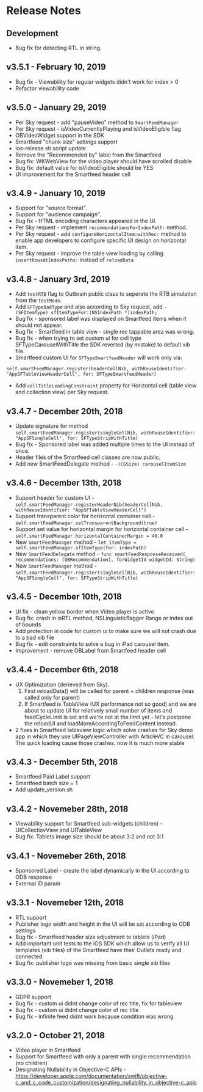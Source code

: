 # Release Notes

## Development

- Bug fix for detecting RTL in string.

## v3.5.1 - February 10, 2019

- Bug fix - Viewability for regular widgets didn't work for index > 0
- Refactor viewability code


## v3.5.0 - January 29, 2019

- Per Sky request - add "pauseVideo" method to `SmartFeedManager`
- Per Sky request - isVideoCurrentlyPlaying and isVideoEligible flag
- OBVideoWidget support in the SDK
- Smartfeed "chunk size" settings support
- ios-release.sh script update
- Remove the "Recommended by" label from the Smartfeed
- Bug fix: WKWebView for the video player should have scrolled disable
- Bug fix: default value for isVideoEligible should be YES
- UI improvement for the Smartfeed header cell

## v3.4.9 - January 10, 2019

- Support for "source format".
- Support for "audience campaign".
- Bug fix - HTML encoding characters appeared in the UI.
- Per Sky request - implement `recommendationsForIndexPath:` method.
- Per Sky request - add `configureHorizontalItem:withRec:` method to enable app developers to configure specific UI design on horizontal item.
- Per Sky request - improve the table view loading by calling `insertRowsAtIndexPaths:` instead of `reloadData`

## v3.4.8 - January 3rd, 2019

- Add `testRTB` flag to Outbrain public class to seperate the RTB simulation from the `testMode`.
- Add `SFTypeBadType` and also according to Sky request, add `-(SFItemType) sfItemTypeFor:(NSIndexPath *)indexPath;`
- Bug fix - sponsored label was displayed on Smartfeed items when it should not appear.
- Bug fix - Smartfeed in table view - single rec tappable area was wrong.
- Bug fix - when trying to set custom ui for cell type SFTypeCarouselWithTitle the SDK reverted (by mistake) to default xib file.
- Smartfeed custom UI for `SFTypeSmartfeedHeader` will work only via:
```
self.smartFeedManager.register(headerCellNib, withReuseIdentifier: "AppSFTableViewHeaderCell", for: SFTypeSmartfeedHeader)
```
- Add `cellTitleLeadingConstraint` property for Horizontal cell (table view and collection view) per Sky request.

## v3.4.7 - December 20th, 2018

- Update signature for method `self.smartFeedManager.register(singleCellNib, withReuseIdentifier: "AppSFSingleCell", for: SFTypeStripWithTitle)`
- Bug fix - Sponsored label was added multiple times to the UI instead of once.
- Header files of the Smartfeed cell classes are now public.
- Add new SmartFeedDelegate method - `-(CGSize) carouselItemSize`

## v3.4.6 - December 13th, 2018

- Support header for custom UI - `self.smartFeedManager.registerHeaderNib(headerCellNib, withReuseIdentifier: "AppSFTableViewHeaderCell")`
- Support transparent color for horizontal container cell - `self.smartFeedManager.setTransparentBackground(true)`
- Support set value for horizontal margin for horizontal container cell - `self.smartFeedManager.horizontalContainerMargin = 40.0`
- New `SmartFeedManager` method - `let itemType = self.smartFeedManager.sfItemType(for: indexPath)`
- New `SmartFeedDelegate` method - `func smartFeedResponseReceived(_ recommendations: [OBRecommendation], forWidgetId widgetId: String)`
- New `SmartFeedManager` method - `self.smartFeedManager.register(singleCellNib, withReuseIdentifier: "AppSFSingleCell", for: SFTypeStripWithTitle)`

## v3.4.5 - December 10th, 2018

- UI fix - clean yellow border when Video player is active
- Bug fix: crash in isRTL method, NSLinguisticTagger Range or index out of bounds
- Add protection in code for custom ui to make sure we will not crash due to a bad xib file
- Bug fix - edit constraints to solve a bug in iPad carousel item.
- Improvement - remove OBLabel from Smartfeed header cell 



## v3.4.4 - December 6th, 2018

- UX Optimization (derieved from Sky).
    1) First reloadData() will be called for parent + children response (was called only for parent)
    2) If Smartfeed is TableView (UX performance not so good) and we are about to update UI for relatively small number of items and feedCycleLimit is set and we're not at the limit yet - let's postpone the reloadUI and loadMoreAccordingToFeedContent instead.
- 2 fixes in Smartfeed tableview logic which solve crashes for Sky demo app in which they use UIPageViewController with ArticleVC in carousel. The quick loading cause those crashes. now it is much more stable

## v3.4.3 - December 5th, 2018

- Smartfeed Paid Label support
- Smartfeed batch size = 1
- Add update_version.sh


## v3.4.2 - Novemeber 28th, 2018

- Viewability support for Smartfeed sub-widgets (children) - UICollectiovView and UITableView
- Bug fix: Tablets image size should be about 3:2 and not 3:1

## v3.4.1 - Novemeber 26th, 2018

- Sponsored Label - create the label dynamically in the UI according to ODB response
- External ID param

## v3.3.1 - Novemeber 12th, 2018

- RTL support
- Publisher logo width and height in the UI will be set according to ODB settings
- Bug fix - Smartfeed header size adjustment to tablets (iPad)
- Add important unit tests to the iOS SDK which allow us to verify all UI templates (xib files) of the Smartfeed have their Outlets ready and connected
- Bug fix: publisher logo was missing from basic single xib files

## v3.3.0 - Novemeber 1, 2018

- GDPR support
- Bug fix - custom ui didnt change color of rec title, fix for tableview
- Bug fix - custom ui didnt change color of rec title
- Bug fix - infinite feed didnt work because condition was wrong

## v3.2.0 - October 21, 2018

- Video player in Smartfeed
- Support for Smartfeed with only a parent with single recommendation (no children)
- Designating Nullability in Objective-C APIs - https://developer.apple.com/documentation/swift/objective-c_and_c_code_customization/designating_nullability_in_objective-c_apis
